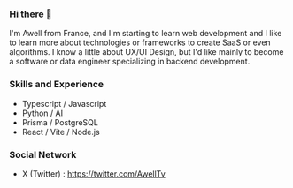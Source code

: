 ### Hi there 👋

I'm Awell from France, and I'm starting to learn web development and I like to learn more about technologies or frameworks to create SaaS or even algorithms. I know a little about UX/UI Design, but I'd like mainly to become a software or data engineer specializing in backend development. 

### Skills and Experience
* Typescript / Javascript
* Python / AI
* Prisma / PostgreSQL
* React / Vite / Node.js

### Social Network

* X (Twitter) : https://twitter.com/AwellTv

